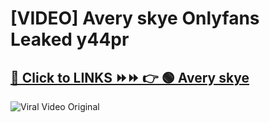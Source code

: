 
 # [VIDEO] Avery skye Onlyfans Leaked y44pr

## <h2><a href="https://clipsfans.com/Avery_skye&ref=git">🔗 Click to LINKS ⏩⏩ 👉 🟢 Avery skye </a></h2>

<a href="https://clipsfans.com/Avery_skye&ref=git" rel="nofollow" data-target="animated-image.originalLink"><img src="https://i.ibb.co.com/xMMVF88/686577567.gif" alt="Viral Video Original" style="max-width: 100%; display: inline-block;" data-target="animated-image.originalImage"></a>

